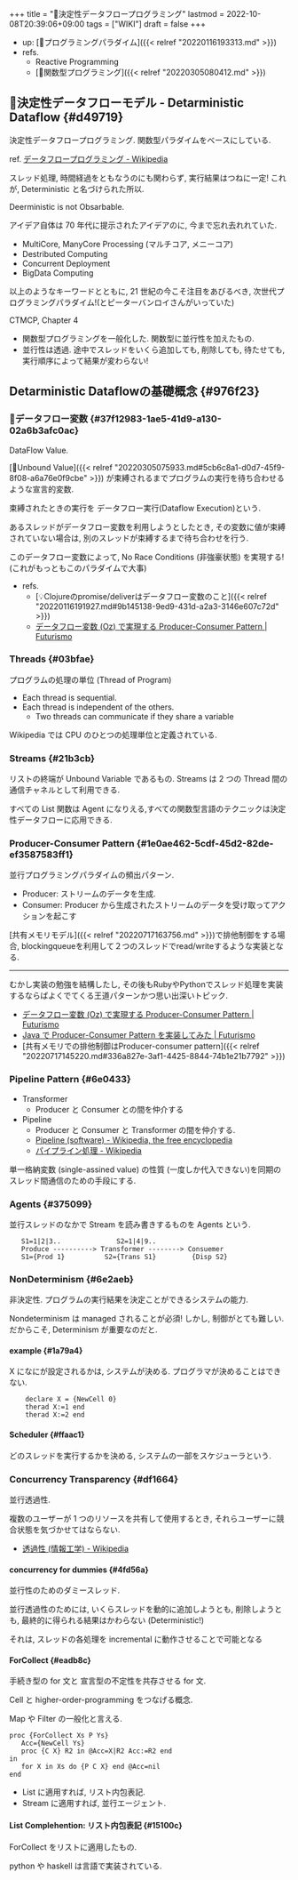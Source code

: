 +++
title = "📝決定性データフロープログラミング"
lastmod = 2022-10-08T20:39:06+09:00
tags = ["WIKI"]
draft = false
+++

-   up: [📁プログラミングパラダイム]({{< relref "20220116193313.md" >}})
-   refs.
    -   Reactive Programming
    -   [📝関数型プログラミング]({{< relref "20220305080412.md" >}})


## 📝決定性データフローモデル - Detarministic Dataflow {#d49719}

決定性データフロープログラミング. 関数型パラダイムをべースにしている.

ref. [データフロープログラミング - Wikipedia](http://ja.wikipedia.org/wiki/%E3%83%87%E3%83%BC%E3%82%BF%E3%83%95%E3%83%AD%E3%83%BC%E3%83%97%E3%83%AD%E3%82%B0%E3%83%A9%E3%83%9F%E3%83%B3%E3%82%B0)

スレッド処理, 時間経過をともなうのにも関わらず, 実行結果はつねに一定! これが, Deterministic と名づけられた所以.

Deerministic is not Obsarbable.

アイデア自体は 70 年代に提示されたアイデアのに, 今まで忘れ去れれていた.

-   MultiCore, ManyCore Processing (マルチコア, メニーコア)
-   Destributed Computing
-   Concurrent Deployment
-   BigData Computing

以上のようなキーワードとともに, 21 世紀の今こそ注目をあびるべき, 次世代プログラミングパラダイム!(とピーターバンロイさんがいっていた)

CTMCP, Chapter 4

-   関数型プログラミングを一般化した. 関数型に並行性を加えたもの.
-   並行性は透過. 途中でスレッドをいくら追加しても, 削除しても, 待たせても, 実行順序によって結果が変わらない!


## Detarministic Dataflowの基礎概念 {#976f23}


### 📝データフロー変数 {#37f12983-1ae5-41d9-a130-02a6b3afc0ac}

DataFlow Value.

[📝Unbound Value]({{< relref "20220305075933.md#5cb6c8a1-d0d7-45f9-8f08-a6a76e0f9cbe" >}}) が束縛されるまでプログラムの実行を待ち合わせるような宣言的変数.

束縛されたときの実行を データフロー実行(Dataflow Execution)という.

あるスレッドがデータフロー変数を利用しようとしたとき, その変数に値が束縛されていない場合は, 別のスレッドが束縛するまで待ち合わせを行う.

このデータフロー変数によって, No Race Conditions (非強豪状態) を実現する!(これがもっともこのパラダイムで大事)

-   refs.
    -   [💡Clojureのpromise/deliverはデータフロー変数のこと]({{< relref "20220116191927.md#9b145138-9ed9-431d-a2a3-3146e607c72d" >}})
    -   [データフロー変数 (Oz) で実現する Producer-Consumer Pattern | Futurismo](https://futurismo.biz/archives/2829/)


### Threads {#03bfae}

プログラムの処理の単位 (Thread of Program)

-   Each thread is sequential.
-   Each thread is independent of the others.
    -   Two threads can communicate if they share a variable

Wikipedia では CPU のひとつの処理単位と定義されている.


### Streams {#21b3cb}

リストの終端が Unbound Variable であるもの. Streams は 2 つの Thread 間の通信チャネルとして利用できる.

すべての List 関数は Agent になりえる,すべての関数型言語のテクニックは決定性データフローに応用できる.


### Producer-Consumer Pattern {#1e0ae462-5cdf-45d2-82de-ef3587583ff1}

並行プログラミングパラダイムの頻出パターン.

-   Producer: ストリームのデータを生成.
-   Consumer: Producer から生成されたストリームのデータを受け取ってアクションを起こす

[共有メモリモデル]({{< relref "20220717163756.md" >}})で排他制御をする場合, blockingqueueを利用して２つのスレッドでread/writeするような実装となる.

---

むかし実装の勉強を結構したし, その後もRubyやPythonでスレッド処理を実装するならばよくでてくる王道パターンかつ思い出深いトピック.

-   [データフロー変数 (Oz) で実現する Producer-Consumer Pattern | Futurismo](https://futurismo.biz/archives/2829/)
-   [Java で Producer-Consumer Pattern を実装してみた | Futurismo](https://futurismo.biz/archives/2656/)
-   [共有メモリでの排他制御はProducer-consumer pattern]({{< relref "20220717145220.md#336a827e-3af1-4425-8844-74b1e21b7792" >}})


### Pipeline Pattern {#6e0433}

-   Transformer
    -   Producer と Consumer との間を仲介する
-   Pipeline
    -   Producer と Consumer と Transformer の間を仲介する.
    -   [Pipeline (software) - Wikipedia, the free encyclopedia](http://en.wikipedia.org/wiki/Pipeline_(software))
    -   [パイプライン処理 - Wikipedia](http://ja.wikipedia.org/wiki/%E3%83%91%E3%82%A4%E3%83%97%E3%83%A9%E3%82%A4%E3%83%B3%E5%87%A6%E7%90%86)

単一格納変数 (single-assined value) の性質 (一度しか代入できない)を同期のスレッド間通信のための手段にする.


### Agents {#375099}

並行スレッドのなかで Stream を読み書きするものを Agents という.

```language
   S1=1|2|3..              S2=1|4|9..
   Produce ----------> Transformer --------> Consuemer
   S1={Prod 1}          S2={Trans S1}         {Disp S2}
```


### NonDeterminism {#6e2aeb}

非決定性. プログラムの実行結果を決定ことができるシステムの能力.

Nondeterminism は managed されることが必須! しかし, 制御がとても難しい. だからこそ, Determinism が重要なのだと.


#### example {#1a79a4}

X になにが設定されるかは, システムが決める. プログラマが決めることはできない.

```oz
    declare X = {NewCell 0}
    therad X:=1 end
    therad X:=2 end
```


#### Scheduler {#ffaac1}

どのスレッドを実行するかを決める, システムの一部をスケジューラという.


### Concurrency Transparency {#df1664}

並行透過性.

複数のユーザーが 1 つのリソースを共有して使用するとき, それらユーザーに競合状態を気づかせてはならない.

-   [透過性 (情報工学) - Wikipedia](http://ja.wikipedia.org/wiki/%E9%80%8F%E9%81%8E%E6%80%A7_(%E6%83%85%E5%A0%B1%E5%B7%A5%E5%AD%A6))


#### concurrency for dummies {#4fd56a}

並行性のためのダミースレッド.

並行透過性のためには, いくらスレッドを動的に追加しようとも, 削除しようとも, 最終的に得られる結果はかわらない (Deterministic!)

それは, スレッドの各処理を incremental に動作させることで可能となる


#### ForCollect {#eadb8c}

手続き型の for 文と 宣言型の不定性を共存させる for 文.

Cell と higher-order-programming をつなげる概念.

Map や Filter の一般化と言える.

```oz
proc {ForCollect Xs P Ys}
   Acc={NewCell Ys}
   proc {C X} R2 in @Acc=X|R2 Acc:=R2 end
in
   for X in Xs do {P C X} end @Acc=nil
end
```

-   List に適用すれば, リスト内包表記.
-   Stream に適用すれば, 並行エージェント.


#### List Complehention: リスト内包表記 {#15100c}

ForCollect をリストに適用したもの.

python や haskell は言語で実装されている.
